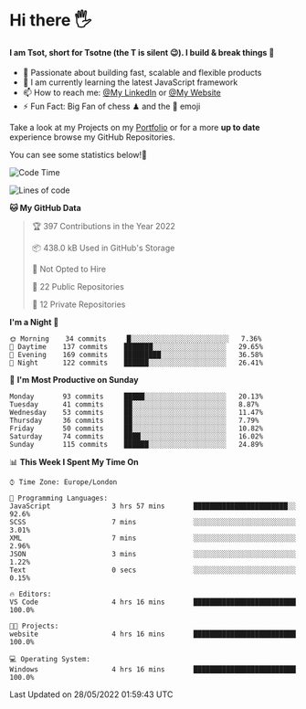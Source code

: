 # Hi there :raised_hand_with_fingers_splayed:
#### I am Tsot, short for Tsotne (the T is silent :wink:). I build & break things :space_invader:
- :telescope: Passionate about building fast, scalable and flexible products
- :seedling: I am currently learning the latest JavaScript framework 
- :mailbox: How to reach me: [@My LinkedIn](https://www.linkedin.com/in/tsotne-gvadzabia/) or [@My Website](https://tsotne.co.uk/contact)
- :zap: Fun Fact: Big Fan of chess ♟ and the 👾 emoji

Take a look at my Projects on my [Portfolio](https://tsotne.co.uk/) or for a more **up to date** experience browse my GitHub Repositories.

You can see some statistics below!:space_invader:
<!--START_SECTION:waka-->
![Code Time](http://img.shields.io/badge/Code%20Time-0%20secs-blue)

![Lines of code](https://img.shields.io/badge/From%20Hello%20World%20I%27ve%20Written-626%20Thousand%20lines%20of%20code-blue)

**🐱 My GitHub Data** 

> 🏆 397 Contributions in the Year 2022
 > 
> 📦 438.0 kB Used in GitHub's Storage 
 > 
> 🚫 Not Opted to Hire
 > 
> 📜 22 Public Repositories 
 > 
> 🔑 12 Private Repositories  
 > 
**I'm a Night 🦉** 

```text
🌞 Morning    34 commits     █░░░░░░░░░░░░░░░░░░░░░░░░   7.36% 
🌆 Daytime    137 commits    ███████░░░░░░░░░░░░░░░░░░   29.65% 
🌃 Evening    169 commits    █████████░░░░░░░░░░░░░░░░   36.58% 
🌙 Night      122 commits    ██████░░░░░░░░░░░░░░░░░░░   26.41%

```
📅 **I'm Most Productive on Sunday** 

```text
Monday       93 commits     █████░░░░░░░░░░░░░░░░░░░░   20.13% 
Tuesday      41 commits     ██░░░░░░░░░░░░░░░░░░░░░░░   8.87% 
Wednesday    53 commits     ██░░░░░░░░░░░░░░░░░░░░░░░   11.47% 
Thursday     36 commits     ██░░░░░░░░░░░░░░░░░░░░░░░   7.79% 
Friday       50 commits     ██░░░░░░░░░░░░░░░░░░░░░░░   10.82% 
Saturday     74 commits     ████░░░░░░░░░░░░░░░░░░░░░   16.02% 
Sunday       115 commits    ██████░░░░░░░░░░░░░░░░░░░   24.89%

```


📊 **This Week I Spent My Time On** 

```text
⌚︎ Time Zone: Europe/London

💬 Programming Languages: 
JavaScript               3 hrs 57 mins       ███████████████████████░░   92.6% 
SCSS                     7 mins              ░░░░░░░░░░░░░░░░░░░░░░░░░   3.01% 
XML                      7 mins              ░░░░░░░░░░░░░░░░░░░░░░░░░   2.96% 
JSON                     3 mins              ░░░░░░░░░░░░░░░░░░░░░░░░░   1.22% 
Text                     0 secs              ░░░░░░░░░░░░░░░░░░░░░░░░░   0.15%

🔥 Editors: 
VS Code                  4 hrs 16 mins       █████████████████████████   100.0%

🐱‍💻 Projects: 
website                  4 hrs 16 mins       █████████████████████████   100.0%

💻 Operating System: 
Windows                  4 hrs 16 mins       █████████████████████████   100.0%

```


 Last Updated on 28/05/2022 01:59:43 UTC
<!--END_SECTION:waka-->

